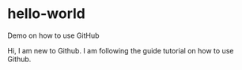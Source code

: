 # hello-world
Demo on how to use GitHub

Hi, I am new to Github. I am following the guide tutorial on how to use Github.
